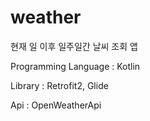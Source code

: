 # weather
현재 일 이후 일주일간 날씨 조회 앱

Programming Language : Kotlin

Library : Retrofit2, Glide

Api : OpenWeatherApi
